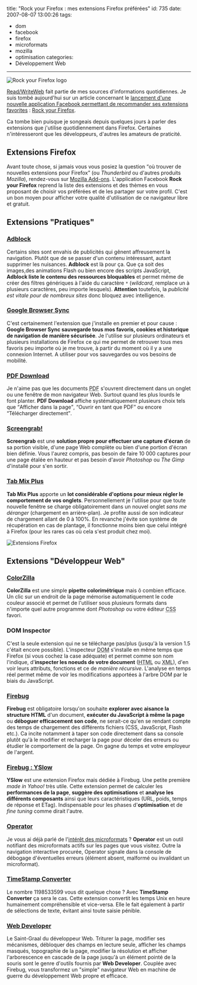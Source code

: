 title: "Rock your Firefox : mes extensions Firefox préférées"
id: 735
date: 2007-08-07 13:00:26
tags:
- dom
- facebook
- firefox
- microformats
- mozilla
- optimisation
categories:
- Développement Web
---

![Rock your Firefox logo](https://oncletom.io/images/2007/08/rock-your-firefox.gif)

[Read/WriteWeb](http://www.readwriteweb.com/) fait partie de mes sources d'informations quotidiennes. Je suis tombé aujourd'hui sur un article concernant le [lancement d'une nouvelle application Facebook permettant de recommander ses extensions favorites](http://www.readwriteweb.com/archives/firefox_launches_facebook_app.php) : [Rock your Firefox](http://www.facebook.com/apps/application.php?api_key=b342b55715483ad3ff6a5495b9368702).

Ca tombe bien puisque je songeais depuis quelques jours à parler des extensions que j'utilise quotidiennement dans Firefox. Certaines n'intéresseront que les développeurs, d'autres les amateurs de praticité.
<!--more-->

## Extensions Firefox

Avant toute chose, si jamais vous vous posiez la question <q>où trouver de nouvelles extensions pour Firefox</q> (ou _Thunderbird_ ou d'autres produits _Mozilla_), rendez-vous sur [Mozilla Add-ons](https://addons.mozilla.org/fr/).
L'application Facebook **Rock your Firefox** reprend la liste des extensions et des thèmes en vous proposant de choisir vos préférées et de les partager sur votre profil. C'est un bon moyen pour afficher votre qualité d'utilisation de ce navigateur libre et gratuit.

## Extensions "Pratiques"

### [Adblock](https://addons.mozilla.org/fr/firefox/addon/10)

Certains sites sont envahis de publicités qui gênent affreusement la navigation. Plutôt que de se passer d'un contenu intéressant, autant supprimer les nuisances. **Adblock** est là pour ça. Que ça soit des images,des animations Flash ou bien encore des scripts JavaScript, **Adblock liste le contenu des ressources bloquables** et permet même de créer des filtres génériques à l'aide du caractère `*` (_wildcard_, remplace un à plusieurs caractères, peu importe lesquels).
**Attention** toutefois, la _publicité est vitale pour de nombreux sites_ donc bloquez avec intelligence.

### [Google Browser Sync](https://www.google.com/tools/firefox/browsersync/)

C'est certainement l'extension que j'installe en premier et pour cause : **Google Browser Sync sauvegarde tous mos favoris, cookies et historique de navigation de manière sécurisée**.
Je l'utilise sur plusieurs ordinateurs et plusieurs installations de Firefox ce qui me permet de retrouver tous mes favoris peu importe où je me trouve, à partir du moment où il y a une connexion Internet. A utiliser pour vos sauvegardes ou vos besoins de mobilité.

### [PDF Download](https://addons.mozilla.org/fr/firefox/addon/636)

Je n'aime pas que les documents <acronym title="Portable Document Format">PDF</acronym> s'ouvrent directement dans un onglet ou une fenêtre de mon navigateur Web. Surtout quand les plus lourds le font planter. **PDF Download** affiche systématiquement plusieurs choix tels que <q>Afficher dans la page</q>, <q>Ouvrir en tant que PDF</q> ou encore <q>Télécharger directement</q>.

### [Screengrab!](https://addons.mozilla.org/fr/firefox/addon/1146)

**Screengrab** est une **solution propre pour effectuer une capture d'écran** de sa portion visible, d'une page Web complète ou bien d'une portion d'écran bien définie. Vous l'aurez compris, pas besoin de faire 10 000 captures pour une page étalée en hauteur et pas besoin d'avoir _Photoshop_ ou _The Gimp_ d'installé pour s'en sortir.

### [Tab Mix Plus](https://addons.mozilla.org/fr/firefox/addon/1122)

**Tab Mix Plus** apporte un **lot considérable d'options pour mieux régler le comportement de vos onglets**. Personnellement je l'utilise pour que toute nouvelle fenêtre se charge obligatoirement dans un nouvel onglet _sans me déranger_ (chargement en arrière-plan). Je profite aussi de son indicateur de chargement allant de 0 à 100%.
En revanche j'évite son système de récupération en cas de plantage, il fonctionne moins bien que celui intégré à Firefox (pour les rares cas où cela s'est produit chez moi).

![Extensions Firefox](https://oncletom.io/images/2007/08/firefox-extensions.gif)

## Extensions "Développeur Web"

### [ColorZilla](https://addons.mozilla.org/fr/firefox/addon/271)

**ColorZilla** est une simple **pipette colorimétrique** mais ô combien efficace. Un clic sur un endroit de la page mémorise automatiquement le code couleur associé et permet de l'utiliser sous plusieurs formats dans n'importe quel autre programme dont _Photoshop_ ou votre éditeur <acronym title="Cascading Style Sheets">CSS</acronym> favori.

### DOM Inspector

C'est la seule extension qui ne se télécharge pas/plus (jusqu'à la version 1.5 c'était encore possible). L'inspecteur <acronym title="Document Object Model">DOM</acronym> s'installe en même temps que Firefox (si vous cochez la case adéquate) et permet comme son nom l'indique, d'**inspecter les noeuds de votre document** (<acronym title="HyperText Markup Language">HTML</acronym> ou <acronym title="eXtensible Markup Language">XML</acronym>), d'en voir leurs attributs, fonctions et ce de _manière récursive_.
L'analyse en temps réel permet même de voir les modifications apportées à l'arbre DOM par le biais du JavaScript.

### [Firebug](https://addons.mozilla.org/fr/firefox/addon/1843)

**Firebug** est obligatoire lorsqu'on souhaite **explorer avec aisance la structure HTML** d'un document, **exécuter du JavaScript à même la page** ou **déboguer efficacement son code**, ne serait-ce qu'en se rendant compte des temps de chargement des différents fichiers (CSS, JavaScript, Flash etc.).
Ca incite notamment à taper son code directement dans sa console plutôt qu'à le modifier et recharger la page pour déceler des erreurs ou étudier le comportement de la page. On gagne du temps et votre employeur de l'argent.

### [Firebug : YSlow](https://addons.mozilla.org/fr/firefox/addon/5369)

**YSlow** est une extension Firefox mais dédiée à Firebug. Une petite première _made in Yahoo!_ très utile. Cette extension permet de calculer les **performances de la page**, **suggère des optimisations** et **analyse les différents composants** ainsi que leurs caractéristiques (URL, poids, temps de réponse et ETag).
Indispensable pour les phases d'**optimisation** et de _fine tuning_ comme dirait l'autre.

### [Operator](https://addons.mozilla.org/fr/firefox/addon/4106)

Je vous ai déjà parlé de l'[intérêt des microformats](https://oncletom.io/2007/07/31/semantique-microformats-internet/) ? **Operator** est un outil notifiant des microformats actifs sur les pages que vous visitez. Outre la navigation interactive procurée, Operator signale dans la console de débogage d'éventuelles erreurs (élément absent, malformé ou invalidant un microformat).

### [TimeStamp Converter](https://addons.mozilla.org/fr/firefox/addon/2063)

Le nombre 1198533599 vous dit quelque chose ? Avec **TimeStamp Converter** ça sera le cas. Cette extension convertit les temps Unix en heure humainement compréhensible et vice-versa. Elle le fait également à partir de sélections de texte, évitant ainsi toute saisie pénible.

### [Web Developer](https://addons.mozilla.org/fr/firefox/addon/60)

Le Saint-Graal du développeur Web. Triturer la page, modifier ses mécanismes, débloquer des champs en lecture seule, afficher les champs masqués, topographie de la page, modifier la résolution et afficher l'arborescence en cascade de la page jusqu'à un élément pointé de la souris sont le genre d'outils fournis par **Web Developer**. Couplée avec Firebug, vous transformez un "simple" navigateur Web en machine de guerre du développement Web propre et efficace.